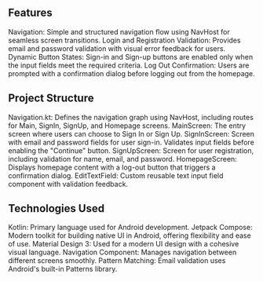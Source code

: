 ## Features

Navigation: Simple and structured navigation flow using NavHost for seamless screen transitions.
Login and Registration Validation: Provides email and password validation with visual error feedback for users.
Dynamic Button States: Sign-in and Sign-up buttons are enabled only when the input fields meet the required criteria.
Log Out Confirmation: Users are prompted with a confirmation dialog before logging out from the homepage.

## Project Structure

Navigation.kt: Defines the navigation graph using NavHost, including routes for Main, SignIn, SignUp, and Homepage screens.
MainScreen: The entry screen where users can choose to Sign In or Sign Up.
SignInScreen: Screen with email and password fields for user sign-in. Validates input fields before enabling the "Continue" button.
SignUpScreen: Screen for user registration, including validation for name, email, and password.
HomepageScreen: Displays homepage content with a log-out button that triggers a confirmation dialog.
EditTextField: Custom reusable text input field component with validation feedback.

## Technologies Used

Kotlin: Primary language used for Android development.
Jetpack Compose: Modern toolkit for building native UI in Android, offering flexibility and ease of use.
Material Design 3: Used for a modern UI design with a cohesive visual language.
Navigation Component: Manages navigation between different screens smoothly.
Pattern Matching: Email validation uses Android's built-in Patterns library.

